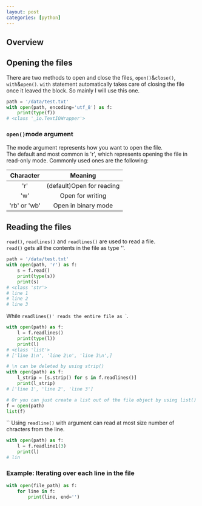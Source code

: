 ```yaml
---
layout: post
categories: [python]
---
```

## Overview

## Opening the files
There are two methods to open and close the files, `open()`&`close()`, `with`&`open()`. `with` statement automatically takes care of closing the file once it leaved the block. So mainly I will use this one.

```python
path = '/data/test.txt'
with open(path, encoding='utf_8') as f:
    print(type(f))
# <class '_io.TextIOWrapper'>
```

### `open()`mode argument
The mode argument represents how you want to open the file.  
The default and most common is 'r', which represents opening the file in read-only mode.
Commonly used ones are the following: 

|Character|Meaning|
|:--:|:--:|
|'r'|(default)Open for reading|
|'w'|Open for writing|
|'rb' or 'wb'|Open in binary mode|

## Reading the files
`read()`, `readlines()` and `readlines()` are used to read a file.  
`read()` gets all the contents in the file as type '<str>'.
```python
path = '/data/test.txt'
with open(path, 'r') as f:
    s = f.read()
    print(type(s))
    print(s)
# <class 'str'>
# line 1
# line 2
# line 3
```
While `readlines()' reads the entire file as `<list>`.
```python
with open(path) as f:
    l = f.readlines()
    print(type(l))
    print(l)
# <class 'list'>
# ['line 1\n', 'line 2\n', 'line 3\n',]

# \n can be deleted by using strip()
with open(path) as f:
    l_strip = [s.strip() for s in f.readlines()]
    print(l_strip)
# ['line 1', 'line 2', 'line 3']

# Or you can just create a list out of the file object by using list()
f = open(path)
list(f)
```
``
Using `readline()` with argument can read at most size number of chracters from the line.
```python
with open(path) as f:
    l = f.readline1(3)
    print(l)
# lin
```
### Example: Iterating over each line in the file
```python
with open(file_path) as f:
    for line in f:
        print(line, end='')
```
